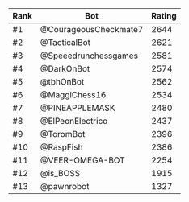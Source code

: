 Rank|Bot|Rating
---|---|---
#1|@CourageousCheckmate7|2644
#2|@TacticalBot|2621
#3|@Speeedrunchessgames|2581
#4|@DarkOnBot|2574
#5|@tbhOnBot|2562
#6|@MaggiChess16|2534
#7|@PINEAPPLEMASK|2480
#8|@ElPeonElectrico|2437
#9|@ToromBot|2396
#10|@RaspFish|2386
#11|@VEER-OMEGA-BOT|2254
#12|@is_BOSS|1915
#13|@pawnrobot|1327
